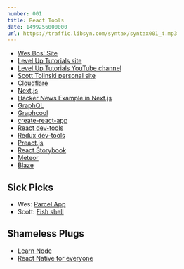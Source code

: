 ```yaml
---
number: 001
title: React Tools
date: 1499256000000
url: https://traffic.libsyn.com/syntax/syntax001_4.mp3
---
```


* [Wes Bos' Site](https://wesbos.com)
* [Level Up Tutorials site](https://leveluptutorials.com/)
* [Level Up Tutorials YouTube channel](https://www.youtube.com/user/LevelUpTuts)
* [Scott Tolinski personal site](https://leveluptutorials.com)
* [Cloudflare](https://www.cloudflare.com/)
* [Next.js](https://learnnextjs.com/)
* [Hacker News Example in Next.js](https://github.com/now-examples/next-news)
* [GraphQL](http://graphql.org/learn/)
* [Graphcool](https://www.graph.cool/)
* [create-react-app](https://github.com/facebookincubator/create-react-app)
* [React dev-tools](https://github.com/facebook/react-devtools)
* [Redux dev-tools](https://github.com/gaearon/redux-devtools)
* [Preact.js](https://preactjs.com/)
* [React Storybook](https://github.com/storybooks/storybook)
* [Meteor](https://www.meteor.com/)
* [Blaze](http://blazejs.org/)

## Sick Picks

* Wes: [Parcel App](https://parcelapp.net/)
* Scott: [Fish shell](https://fishshell.com/)

## Shameless Plugs

* [Learn Node](http://wesbos.com/learn-node/)
* [React Native for everyone](https://store.leveluptutorials.com/products/tutorials/lut-dd014)
